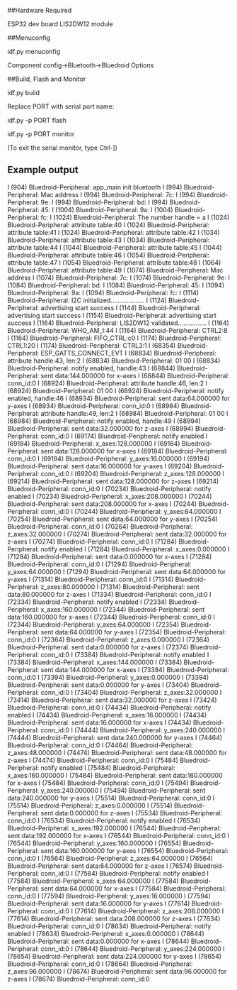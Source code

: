 ##Hardware Required

ESP32 dev board
LIS2DW12 module

##Menuconfig 

idf.py menuconfig

Component config->Bluetooth->Bluedroid Options
 
##Build, Flash and Monitor 

idf.py build

Replace PORT with serial port name:

idf.py -p PORT flash 

idf.py -p PORT monitor

(To exit the serial monitor, type Ctrl-])


## Example output
I (904) Bluedroid-Peripheral: app_main init bluetooth
I (994) Bluedroid-Peripheral: Mac address
I (994) Bluedroid-Peripheral: 7c:
I (994) Bluedroid-Peripheral: 9e:
I (994) Bluedroid-Peripheral: bd:
I (994) Bluedroid-Peripheral: 45:
I (1004) Bluedroid-Peripheral: 9a:
I (1004) Bluedroid-Peripheral: fc:
I (1024) Bluedroid-Peripheral: The number handle = a
I (1024) Bluedroid-Peripheral: attribute table:40
I (1024) Bluedroid-Peripheral: attribute table:41
I (1024) Bluedroid-Peripheral: attribute table:42
I (1034) Bluedroid-Peripheral: attribute table:43
I (1034) Bluedroid-Peripheral: attribute table:44
I (1044) Bluedroid-Peripheral: attribute table:45
I (1044) Bluedroid-Peripheral: attribute table:46
I (1054) Bluedroid-Peripheral: attribute table:47
I (1054) Bluedroid-Peripheral: attribute table:48
I (1064) Bluedroid-Peripheral: attribute table:49
I (1074) Bluedroid-Peripheral: Mac address
I (1074) Bluedroid-Peripheral: 7c:
I (1074) Bluedroid-Peripheral: 9e:
I (1084) Bluedroid-Peripheral: bd:
I (1084) Bluedroid-Peripheral: 45:
I (1094) Bluedroid-Peripheral: 9a:
I (1094) Bluedroid-Peripheral: fc:
I (1114) Bluedroid-Peripheral: I2C initialized...................
I (1124) Bluedroid-Peripheral: advertising start success
I (1144) Bluedroid-Peripheral: advertising start success
I (1154) Bluedroid-Peripheral: advertising start success
I (1164) Bluedroid-Peripheral: LIS2DW12 validated................
I (1164) Bluedroid-Peripheral: WHO_AM_I:44
I (1164) Bluedroid-Peripheral: CTRL2:8
I (1164) Bluedroid-Peripheral: FIFO_CTRL:c0
I (1174) Bluedroid-Peripheral: CTRL1:20
I (1174) Bluedroid-Peripheral: CTRL3:1
I (68354) Bluedroid-Peripheral: ESP_GATTS_CONNECT_EVT
I (68834) Bluedroid-Peripheral: attribute handle:43, len:2
I (68834) Bluedroid-Peripheral: 01 00
I (68834) Bluedroid-Peripheral: notify enabled, handle:43
I (68844) Bluedroid-Peripheral: sent data:144.000000 for x-axes
I (68844) Bluedroid-Peripheral: conn_id:0
I (68924) Bluedroid-Peripheral: attribute handle:46, len:2
I (68924) Bluedroid-Peripheral: 01 00
I (68924) Bluedroid-Peripheral: notify enabled, handle:46
I (68934) Bluedroid-Peripheral: sent data:64.000000 for y-axes
I (68934) Bluedroid-Peripheral: conn_id:0
I (68984) Bluedroid-Peripheral: attribute handle:49, len:2
I (68984) Bluedroid-Peripheral: 01 00
I (68984) Bluedroid-Peripheral: notify enabled, handle:49
I (68994) Bluedroid-Peripheral: sent data:32.000000 for z-axes
I (68994) Bluedroid-Peripheral: conn_id:0
I (69174) Bluedroid-Peripheral: notify enabled
I (69184) Bluedroid-Peripheral: x_axes:128.000000
I (69184) Bluedroid-Peripheral: sent data:128.000000 for x-axes
I (69184) Bluedroid-Peripheral: conn_id:0
I (69194) Bluedroid-Peripheral: y_axes:16.000000
I (69194) Bluedroid-Peripheral: sent data:16.000000 for y-axes
I (69204) Bluedroid-Peripheral: conn_id:0
I (69204) Bluedroid-Peripheral: z_axes:128.000000
I (69214) Bluedroid-Peripheral: sent data:128.000000 for z-axes
I (69214) Bluedroid-Peripheral: conn_id:0
I (70234) Bluedroid-Peripheral: notify enabled
I (70234) Bluedroid-Peripheral: x_axes:208.000000
I (70244) Bluedroid-Peripheral: sent data:208.000000 for x-axes
I (70244) Bluedroid-Peripheral: conn_id:0
I (70244) Bluedroid-Peripheral: y_axes:64.000000
I (70254) Bluedroid-Peripheral: sent data:64.000000 for y-axes
I (70254) Bluedroid-Peripheral: conn_id:0
I (70264) Bluedroid-Peripheral: z_axes:32.000000
I (70274) Bluedroid-Peripheral: sent data:32.000000 for z-axes
I (70274) Bluedroid-Peripheral: conn_id:0
I (71284) Bluedroid-Peripheral: notify enabled
I (71284) Bluedroid-Peripheral: x_axes:0.000000
I (71284) Bluedroid-Peripheral: sent data:0.000000 for x-axes
I (71284) Bluedroid-Peripheral: conn_id:0
I (71294) Bluedroid-Peripheral: y_axes:64.000000
I (71294) Bluedroid-Peripheral: sent data:64.000000 for y-axes
I (71314) Bluedroid-Peripheral: conn_id:0
I (71314) Bluedroid-Peripheral: z_axes:80.000000
I (71314) Bluedroid-Peripheral: sent data:80.000000 for z-axes
I (71334) Bluedroid-Peripheral: conn_id:0
I (72334) Bluedroid-Peripheral: notify enabled
I (72334) Bluedroid-Peripheral: x_axes:160.000000
I (72344) Bluedroid-Peripheral: sent data:160.000000 for x-axes
I (72344) Bluedroid-Peripheral: conn_id:0
I (72344) Bluedroid-Peripheral: y_axes:64.000000
I (72354) Bluedroid-Peripheral: sent data:64.000000 for y-axes
I (72354) Bluedroid-Peripheral: conn_id:0
I (72364) Bluedroid-Peripheral: z_axes:0.000000
I (72364) Bluedroid-Peripheral: sent data:0.000000 for z-axes
I (72374) Bluedroid-Peripheral: conn_id:0
I (73384) Bluedroid-Peripheral: notify enabled
I (73384) Bluedroid-Peripheral: x_axes:144.000000
I (73384) Bluedroid-Peripheral: sent data:144.000000 for x-axes
I (73384) Bluedroid-Peripheral: conn_id:0
I (73394) Bluedroid-Peripheral: y_axes:0.000000
I (73394) Bluedroid-Peripheral: sent data:0.000000 for y-axes
I (73404) Bluedroid-Peripheral: conn_id:0
I (73404) Bluedroid-Peripheral: z_axes:32.000000
I (73414) Bluedroid-Peripheral: sent data:32.000000 for z-axes
I (73424) Bluedroid-Peripheral: conn_id:0
I (74434) Bluedroid-Peripheral: notify enabled
I (74434) Bluedroid-Peripheral: x_axes:16.000000
I (74434) Bluedroid-Peripheral: sent data:16.000000 for x-axes
I (74434) Bluedroid-Peripheral: conn_id:0
I (74444) Bluedroid-Peripheral: y_axes:240.000000
I (74444) Bluedroid-Peripheral: sent data:240.000000 for y-axes
I (74464) Bluedroid-Peripheral: conn_id:0
I (74464) Bluedroid-Peripheral: z_axes:48.000000
I (74474) Bluedroid-Peripheral: sent data:48.000000 for z-axes
I (74474) Bluedroid-Peripheral: conn_id:0
I (75484) Bluedroid-Peripheral: notify enabled
I (75484) Bluedroid-Peripheral: x_axes:160.000000
I (75484) Bluedroid-Peripheral: sent data:160.000000 for x-axes
I (75484) Bluedroid-Peripheral: conn_id:0
I (75494) Bluedroid-Peripheral: y_axes:240.000000
I (75494) Bluedroid-Peripheral: sent data:240.000000 for y-axes
I (75514) Bluedroid-Peripheral: conn_id:0
I (75514) Bluedroid-Peripheral: z_axes:0.000000
I (75514) Bluedroid-Peripheral: sent data:0.000000 for z-axes
I (75534) Bluedroid-Peripheral: conn_id:0
I (76534) Bluedroid-Peripheral: notify enabled
I (76534) Bluedroid-Peripheral: x_axes:192.000000
I (76544) Bluedroid-Peripheral: sent data:192.000000 for x-axes
I (76544) Bluedroid-Peripheral: conn_id:0
I (76544) Bluedroid-Peripheral: y_axes:160.000000
I (76554) Bluedroid-Peripheral: sent data:160.000000 for y-axes
I (76554) Bluedroid-Peripheral: conn_id:0
I (76564) Bluedroid-Peripheral: z_axes:64.000000
I (76564) Bluedroid-Peripheral: sent data:64.000000 for z-axes
I (76574) Bluedroid-Peripheral: conn_id:0
I (77584) Bluedroid-Peripheral: notify enabled
I (77584) Bluedroid-Peripheral: x_axes:64.000000
I (77584) Bluedroid-Peripheral: sent data:64.000000 for x-axes
I (77584) Bluedroid-Peripheral: conn_id:0
I (77594) Bluedroid-Peripheral: y_axes:16.000000
I (77594) Bluedroid-Peripheral: sent data:16.000000 for y-axes
I (77614) Bluedroid-Peripheral: conn_id:0
I (77614) Bluedroid-Peripheral: z_axes:208.000000
I (77614) Bluedroid-Peripheral: sent data:208.000000 for z-axes
I (77634) Bluedroid-Peripheral: conn_id:0
I (78634) Bluedroid-Peripheral: notify enabled
I (78634) Bluedroid-Peripheral: x_axes:0.000000
I (78644) Bluedroid-Peripheral: sent data:0.000000 for x-axes
I (78644) Bluedroid-Peripheral: conn_id:0
I (78644) Bluedroid-Peripheral: y_axes:224.000000
I (78654) Bluedroid-Peripheral: sent data:224.000000 for y-axes
I (78654) Bluedroid-Peripheral: conn_id:0
I (78664) Bluedroid-Peripheral: z_axes:96.000000
I (78674) Bluedroid-Peripheral: sent data:96.000000 for z-axes
I (78674) Bluedroid-Peripheral: conn_id:0